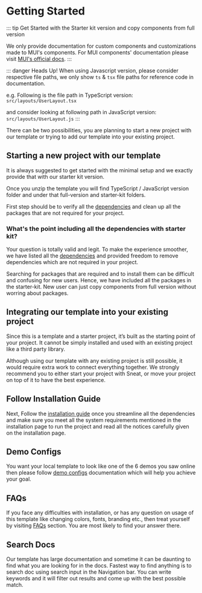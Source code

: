 # Getting Started

::: tip
Get Started with the Starter kit version and copy components from full version

We only provide documentation for custom components and customizations made to MUI's components. For MUI components' documentation please visit [MUI's official docs](https://mui.com/components/).
:::

::: danger Heads Up!
When using Javascript version, please consider respective file paths, we only show `ts` & `tsx` file paths for reference code in documentation.

e.g. Following is the file path in TypeScript version: `src/layouts/UserLayout.tsx`

and consider looking at following path in JavaScript version: `src/layouts/UserLayout.js`
:::

There can be two possibilities, you are planning to start a new project with our template or trying to add our template into your existing project.

## Starting a new project with our template

It is always suggested to get started with the minimal setup and we exactly provide that with our starter kit version.

Once you unzip the template you will find TypeScript / JavaScript version folder and under that full-version and starter-kit folders.

First step should be to verify all the [dependencies](/guide/overview/dependencies.html) and clean up all the packages that are not required for your project.

### What's the point including all the dependencies with starter kit?

Your question is totally valid and legit. To make the experience smoother, we have listed all the [dependencies](/guide/overview/dependencies.html) and provided freedom to remove dependencies which are not required in your project.

Searching for packages that are required and to install them can be difficult and confusing for new users. Hence, we have included all the packages in the starter-kit. New user can just copy components from full version without worring about packages.

## Integrating our template into your existing project

Since this is a template and a starter project, it’s built as the starting point of your project. It cannot be simply installed and used with an existing project like a third party library.

Although using our template with any existing project is still possible, it would require extra work to connect everything together. We strongly recommend you to either start your project with Sneat, or move your project on top of it to have the best experience.

## Follow Installation Guide

Next, Follow the [installation guide](/guide/overview/installation.html) once you streamline all the dependencies and make sure you meet all the system requirements mentioned in the installation page to run the project and read all the notices carefully given on the installation page.

## Demo Configs

You want your local template to look like one of the 6 demos you saw online then please follow [demo configs](/guide/development/demo-config.html) documentation which will help you achieve your goal.

## FAQs

If you face any difficulties with installation, or has any question on usage of this template like changing colors, fonts, branding etc., then treat yourself by visiting [FAQs](/faq/) section. You are most likely to find your answer there.

## Search Docs

Our template has large documentation and sometime it can be daunting to find what you are looking for in the docs. Fastest way to find anything is to search doc using search input in the Navigation bar. You can write keywords and it will filter out results and come up with the best possible match.
